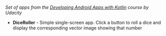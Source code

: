 _Set of apps from the [Developing Android Apps with Kotlin](https://eu.udacity.com/course/developing-android-apps-with-kotlin--ud9012) course by Udacity_

- __DiceRoller__ - Simple single-screen app. Click a button to roll a dice and display the corresponding vector image showing that number
